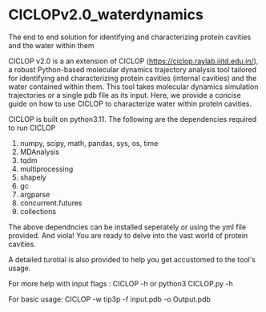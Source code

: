 # CICLOPv2.0_waterdynamics
The end to end solution for identifying and characterizing protein cavities and the water within them 

CICLOP v2.0 is a an extension of CICLOP (https://ciclop.raylab.iiitd.edu.in/), a robust Python-based molecular dynamics trajectory analysis tool tailored for identifying and characterizing protein cavities (internal cavities) and the water contained within them. This tool takes molecular dynamics simulation trajectories or a single pdb file as its input. Here, we provide a concise guide on how to use CICLOP to characterize water within protein cavities.

CICLOP is built on python3.11. The following are the dependencies required to run CICLOP
1. numpy, scipy, math, pandas, sys, os, time
2. MDAnalysis
3. tqdm
4. multiprocessing
5. shapely
6. gc
7. argparse
8. concurrent.futures
9. collections

The above dependncies can be installed seperately or using the yml file provided. And viola! You are ready to delve into the vast world of protein cavities.

A detailed turotial is also provided to help you get accustomed to the tool's usage.

For more help with input flags : CICLOP -h or python3 CICLOP.py -h

For basic usage: CICLOP -w tip3p -f input.pdb -o Output.pdb
